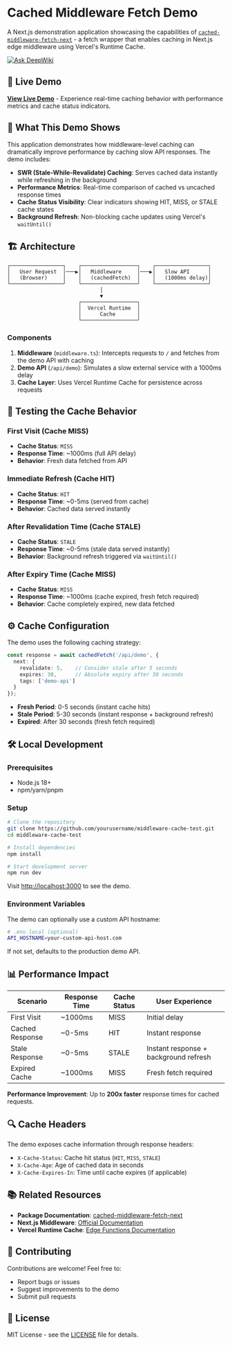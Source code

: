 # Cached Middleware Fetch Demo

A Next.js demonstration application showcasing the capabilities of [`cached-middleware-fetch-next`](https://www.npmjs.com/package/cached-middleware-fetch-next) - a fetch wrapper that enables caching in Next.js edge middleware using Vercel's Runtime Cache.

[![Ask DeepWiki](https://deepwiki.com/badge.svg)](https://deepwiki.com/bookernath/middleware-cache-test)

## 🚀 Live Demo

**[View Live Demo](https://middleware-cache-test-rosy.vercel.app/)** - Experience real-time caching behavior with performance metrics and cache status indicators.

## 🎯 What This Demo Shows

This application demonstrates how middleware-level caching can dramatically improve performance by caching slow API responses. The demo includes:

- **SWR (Stale-While-Revalidate) Caching**: Serves cached data instantly while refreshing in the background
- **Performance Metrics**: Real-time comparison of cached vs uncached response times
- **Cache Status Visibility**: Clear indicators showing HIT, MISS, or STALE cache states
- **Background Refresh**: Non-blocking cache updates using Vercel's `waitUntil()`

## 🏗️ Architecture

```
┌─────────────────┐    ┌──────────────────┐    ┌─────────────────┐
│   User Request  │───▶│   Middleware     │───▶│   Slow API      │
│   (Browser)     │    │   (cachedFetch)  │    │   (1000ms delay)│
└─────────────────┘    └──────────────────┘    └─────────────────┘
                              │
                              ▼
                       ┌──────────────────┐
                       │  Vercel Runtime  │
                       │      Cache       │
                       └──────────────────┘
```

### Components

1. **Middleware** (`middleware.ts`): Intercepts requests to `/` and fetches from the demo API with caching
2. **Demo API** (`/api/demo`): Simulates a slow external service with a 1000ms delay
3. **Cache Layer**: Uses Vercel Runtime Cache for persistence across requests

## 🧪 Testing the Cache Behavior

### First Visit (Cache MISS)
- **Cache Status**: `MISS`
- **Response Time**: ~1000ms (full API delay)
- **Behavior**: Fresh data fetched from API

### Immediate Refresh (Cache HIT)
- **Cache Status**: `HIT` 
- **Response Time**: ~0-5ms (served from cache)
- **Behavior**: Cached data served instantly

### After Revalidation Time (Cache STALE)
- **Cache Status**: `STALE`
- **Response Time**: ~0-5ms (stale data served instantly)
- **Behavior**: Background refresh triggered via `waitUntil()`

### After Expiry Time (Cache MISS)
- **Cache Status**: `MISS`
- **Response Time**: ~1000ms (cache expired, fresh fetch required)
- **Behavior**: Cache completely expired, new data fetched

## ⚙️ Cache Configuration

The demo uses the following caching strategy:

```typescript
const response = await cachedFetch('/api/demo', {
  next: {
    revalidate: 5,    // Consider stale after 5 seconds
    expires: 30,      // Absolute expiry after 30 seconds
    tags: ['demo-api']
  }
});
```

- **Fresh Period**: 0-5 seconds (instant cache hits)
- **Stale Period**: 5-30 seconds (instant response + background refresh)
- **Expired**: After 30 seconds (fresh fetch required)

## 🛠️ Local Development

### Prerequisites
- Node.js 18+ 
- npm/yarn/pnpm

### Setup

```bash
# Clone the repository
git clone https://github.com/yourusername/middleware-cache-test.git
cd middleware-cache-test

# Install dependencies
npm install

# Start development server
npm run dev
```

Visit [http://localhost:3000](http://localhost:3000) to see the demo.

### Environment Variables

The demo can optionally use a custom API hostname:

```bash
# .env.local (optional)
API_HOSTNAME=your-custom-api-host.com
```

If not set, defaults to the production demo API.

## 📊 Performance Impact

| Scenario | Response Time | Cache Status | User Experience |
|----------|---------------|--------------|-----------------|
| First Visit | ~1000ms | MISS | Initial delay |
| Cached Response | ~0-5ms | HIT | Instant response |
| Stale Response | ~0-5ms | STALE | Instant response + background refresh |
| Expired Cache | ~1000ms | MISS | Fresh fetch required |

**Performance Improvement**: Up to **200x faster** response times for cached requests.

## 🔍 Cache Headers

The demo exposes cache information through response headers:

- `X-Cache-Status`: Cache hit status (`HIT`, `MISS`, `STALE`)
- `X-Cache-Age`: Age of cached data in seconds
- `X-Cache-Expires-In`: Time until cache expires (if applicable)

## 📚 Related Resources

- **Package Documentation**: [cached-middleware-fetch-next](https://www.npmjs.com/package/cached-middleware-fetch-next)
- **Next.js Middleware**: [Official Documentation](https://nextjs.org/docs/app/building-your-application/routing/middleware)
- **Vercel Runtime Cache**: [Edge Functions Documentation](https://vercel.com/docs/functions/edge-functions/edge-runtime#cache-api)

## 🤝 Contributing

Contributions are welcome! Feel free to:

- Report bugs or issues
- Suggest improvements to the demo
- Submit pull requests

## 📄 License

MIT License - see the [LICENSE](LICENSE) file for details.